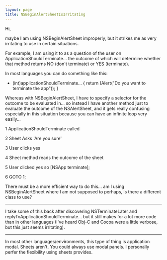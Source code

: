 ```yaml
---
layout: page
title: NSBeginAlertSheetIsIrritating
---
```


Hi,

maybe I am using NSBeginAlertSheet improperly, but it strikes me as very irritating to use in certain situations.

For example, I am using it to as a question of the user on ApplicationShouldTerminate... the outcome of which will determine whether that method returns NO (don't terminate) or YES (terminate).

In most languages you can do something like this:

    
- (int)applicationShouldTerminate...
{
return (Alert("Do you want to terminate the app"));
}


Whereas with NSBeginAlertSheet, I have to specify a selector for the outcome to be evaluated in... so instead I have another method just to evaluate the outcome of the NSAlertSheet, and it gets really confusing especially in this situation because you can have an infinite loop very easily...

1 ApplicationShouldTerminate called

2 Sheet Asks 'Are you sure'

3 User clicks yes

4 Sheet method reads the outcome of the sheet

5 User clicked yes so [NSApp terminate];

6 GOTO 1;

There must be a more efficient way to do this... am I using NSBeginAlertSheet where I am not supposed to perhaps, is there a different class to use?

----

I take some of this back after discovering NSTerminateLater and replyToApplicationShouldTerminate... but it still makes for a lot more code than in other languages (I've heard Obj-C and Cocoa were a little verbose, but this just seems irritating).

----

In most other languages/environments, this type of thing is application modal. Sheets aren't. You could always use modal panels. I personally perfer the flexibility using sheets provides.

